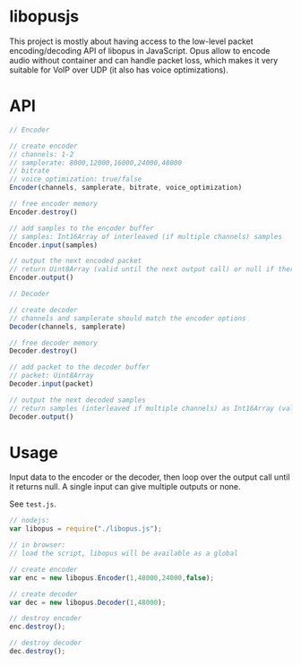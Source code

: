 
# libopusjs

This project is mostly about having access to the low-level packet encoding/decoding API of libopus in JavaScript.
Opus allow to encode audio without container and can handle packet loss, which makes it very suitable for VoIP over UDP (it also has voice optimizations).

# API

```js
// Encoder

// create encoder
// channels: 1-2
// samplerate: 8000,12000,16000,24000,48000
// bitrate
// voice_optimization: true/false 
Encoder(channels, samplerate, bitrate, voice_optimization)

// free encoder memory
Encoder.destroy()

// add samples to the encoder buffer
// samples: Int16Array of interleaved (if multiple channels) samples
Encoder.input(samples)

// output the next encoded packet
// return Uint8Array (valid until the next output call) or null if there is no packet to output
Encoder.output()

// Decoder

// create decoder
// channels and samplerate should match the encoder options
Decoder(channels, samplerate)

// free decoder memory
Decoder.destroy()

// add packet to the decoder buffer
// packet: Uint8Array
Decoder.input(packet)

// output the next decoded samples
// return samples (interleaved if multiple channels) as Int16Array (valid until the next output call) or null if there is no output
Decoder.output()
```

# Usage

Input data to the encoder or the decoder, then loop over the output call until it returns null. A single input can give multiple outputs or none.

See `test.js`.

```js
// nodejs: 
var libopus = require("./libopus.js");

// in browser: 
// load the script, libopus will be available as a global

// create encoder
var enc = new libopus.Encoder(1,48000,24000,false);

// create decoder
var dec = new libopus.Decoder(1,48000);

// destroy encoder
enc.destroy();

// destroy decoder
dec.destroy();
```

